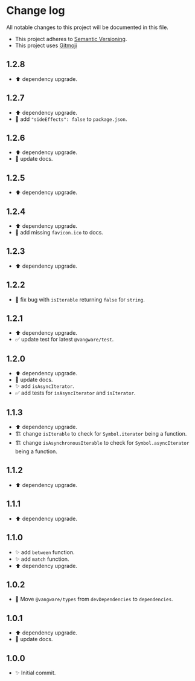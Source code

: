 # Change log

All notable changes to this project will be documented in this file.

-   This project adheres to [Semantic Versioning][semver].
-   This project uses [Gitmoji][gitmoji]

## 1.2.8

-   :arrow_up: dependency upgrade.

## 1.2.7

-   :arrow_up: dependency upgrade.
-   :wrench: add `"sideEffects": false` to `package.json`.

## 1.2.6

-   :arrow_up: dependency upgrade.
-   :memo: update docs.

## 1.2.5

-   :arrow_up: dependency upgrade.

## 1.2.4

-   :arrow_up: dependency upgrade.
-   :memo: add missing `favicon.ico` to docs.

## 1.2.3

-   :arrow_up: dependency upgrade.

## 1.2.2

-   :bug: fix bug with `isIterable` returning `false` for `string`.

## 1.2.1

-   :arrow_up: dependency upgrade.
-   :white_check_mark: update test for latest `@vangware/test`.

## 1.2.0

-   :arrow_up: dependency upgrade.
-   :memo: update docs.
-   :sparkles: add `isAsyncIterator`.
-   :white_check_mark: add tests for `isAsyncIterator` and `isIterator`.

## 1.1.3

-   :arrow_up: dependency upgrade.
-   :building_construction: change `isIterable` to check for `Symbol.iterator`
    being a function.
-   :building_construction: change `isAsynchronousIterable` to check for
    `Symbol.asyncIterator` being a function.

## 1.1.2

-   :arrow_up: dependency upgrade.

## 1.1.1

-   :arrow_up: dependency upgrade.

## 1.1.0

-   :sparkles: add `between` function.
-   :sparkles: add `match` function.
-   :arrow_up: dependency upgrade.

## 1.0.2

-   :truck: Move `@vangware/types` from `devDependencies` to `dependencies`.

## 1.0.1

-   :arrow_up: dependency upgrade.
-   :memo: update docs.

## 1.0.0

-   :sparkles: Initial commit.

<!-- References -->

[gitmoji]: https://gitmoji.dev/
[semver]: https://semver.org/
